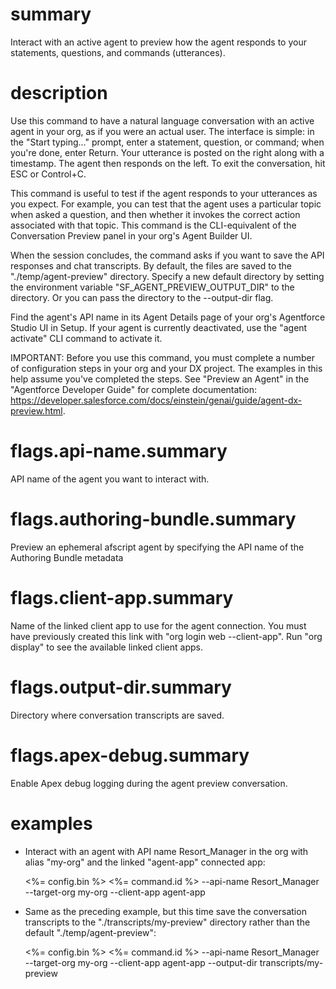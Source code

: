 # summary

Interact with an active agent to preview how the agent responds to your statements, questions, and commands (utterances).

# description

Use this command to have a natural language conversation with an active agent in your org, as if you were an actual user. The interface is simple: in the "Start typing..." prompt, enter a statement, question, or command; when you're done, enter Return. Your utterance is posted on the right along with a timestamp. The agent then responds on the left. To exit the conversation, hit ESC or Control+C.

This command is useful to test if the agent responds to your utterances as you expect. For example, you can test that the agent uses a particular topic when asked a question, and then whether it invokes the correct action associated with that topic. This command is the CLI-equivalent of the Conversation Preview panel in your org's Agent Builder UI.

When the session concludes, the command asks if you want to save the API responses and chat transcripts. By default, the files are saved to the "./temp/agent-preview" directory. Specify a new default directory by setting the environment variable "SF_AGENT_PREVIEW_OUTPUT_DIR" to the directory. Or you can pass the directory to the --output-dir flag.

Find the agent's API name in its Agent Details page of your org's Agentforce Studio UI in Setup. If your agent is currently deactivated, use the "agent activate" CLI command to activate it.

IMPORTANT: Before you use this command, you must complete a number of configuration steps in your org and your DX project. The examples in this help assume you've completed the steps. See "Preview an Agent" in the "Agentforce Developer Guide" for complete documentation: https://developer.salesforce.com/docs/einstein/genai/guide/agent-dx-preview.html.

# flags.api-name.summary

API name of the agent you want to interact with.

# flags.authoring-bundle.summary

Preview an ephemeral afscript agent by specifying the API name of the Authoring Bundle metadata

# flags.client-app.summary

Name of the linked client app to use for the agent connection. You must have previously created this link with "org login web --client-app". Run "org display" to see the available linked client apps.

# flags.output-dir.summary

Directory where conversation transcripts are saved.

# flags.apex-debug.summary

Enable Apex debug logging during the agent preview conversation.

# examples

- Interact with an agent with API name Resort_Manager in the org with alias "my-org" and the linked "agent-app" connected app:

  <%= config.bin %> <%= command.id %> --api-name Resort_Manager --target-org my-org --client-app agent-app

- Same as the preceding example, but this time save the conversation transcripts to the "./transcripts/my-preview" directory rather than the default "./temp/agent-preview":

  <%= config.bin %> <%= command.id %> --api-name Resort_Manager --target-org my-org --client-app agent-app --output-dir transcripts/my-preview
